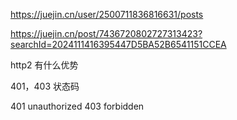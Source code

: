 https://juejin.cn/user/2500711836816631/posts

https://juejin.cn/post/7436720802727313423?searchId=2024111416395447D5BA52B6541151CCEA


http2 有什么优势


401，403 状态码

401 unauthorized
403 forbidden